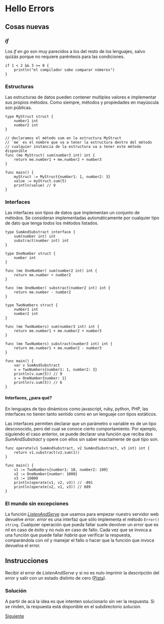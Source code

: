 # Hello Errors

## Cosas nuevas

### _if_

Los _if_ en _go_ son muy parecidos a los del resto de los lenguajes, salvo
quizás porque no requiere paréntesis para las condiciones.

```golang
if 1 < 2 && 3 >= 0 {
    println("el compilador sabe comparar números")
}
```

### Estructuras

Las estructuras de datos pueden contener multiples valores e implementar
sus propios métodos. Como siempre, métodos y propiedades en mayúscula
son públicas.

```golang
type MyStruct struct {
	number1 int
	number2 int
}

// declaramos el método sum en la estructura MyStruct
// `me` es el nombre que va a tener la estructura dentro del método
// cualquier instancia de la estructura va a tener este método disponible
func (me MyStruct) sum(number3 int) int {
	return me.number1 + me.number2 + number3
}

func main() {
	myStruct := MyStruct{number1: 1, number2: 3}
	value := myStruct.sum(5)
	println(value) // 9
}
```

### Interfaces

Las interfaces son tipos de datos que implementan un conjunto de
métodos. Se consideran implementadas automáticamente por cualquier tipo de
dato que tenga *todos* los métodos listados.

```golang
type SumAndSubstract interface {
	sum(number int) int
	substract(number int) int
}

type OneNumber struct {
	number int
}

func (me OneNumber) sum(number2 int) int {
	return me.number + number2
}

func (me OneNumber) substract(number2 int) int {
	return me.number - number2
}

type TwoNumbers struct {
	number1 int
	number2 int
}

func (me TwoNumbers) sum(number3 int) int {
	return me.number1 + me.number2 + number3
}

func (me TwoNumbers) substract(number3 int) int {
	return me.number1 + me.number2 - number3
}

func main() {
	var v SumAndSubstract
	v = TwoNumbers{number1: 1, number2: 3}
	println(v.sum(5)) // 9
	v = OneNumber{number: 1}
	println(v.sum(5)) // 6
}
```

#### Interfaces, ¿para qué?

En lenguajes de tipo dinámicos como javascript, ruby, python, PHP,
las interfaces no tienen tanto sentido como en un lenguaje con tipos estáticos.

Las interfaces permiten declarar que un parámetro o variable es de un tipo
desconocido, pero del cual se conoce cierto comportamiento. Por ejemplo,
siguiendo el caso anterior, se puede declarar una función que reciba dos
_SumAndSubstract_ y opere con ellos sin saber exactamente de qué tipo son.

```golang
func operate(v1 SumAndSubstract, v2 SumAndSubstract, v3 int) int {
	return v1.substract(v2.sum(1))
}

func main() {
	v1 := TwoNumbers{number1: 10, number2: 100}
	v2 := OneNumber{number: 1000}
	v3 := 10000
	println(operate(v1, v2, v3)) // -891
	println(operate(v2, v1, v3)) // 889
}
```

### El mundo sin excepciones

La función
[_ListenAndServe_](https://golang.org/pkg/net/http/#Server.ListenAndServe)
que usamos para empezar nuestro servidor web devuelve _error_. _error_
es una interfaz que sólo implementa el método `Error() string`.
Cualquier operación que pueda fallar suele devolver un _error_ que es
_nil_ en caso de éxito y no nulo en caso de fallo. Cada vez que se
invoca a una función que puede fallar _habría que_ verificar la
respuesta, comparándola con _nil_ y manejar el fallo o hacer que la función
que invoca devuelva el error.

## Instrucciones

Recibir el error de _ListenAndServe_ y si no es nulo imprimir la
descripción del error y salir con un estado distinto de cero
([Pista](https://golang.org/pkg/os/#Exit)).

### Solución

A partir de acá la idea es que intenten solucionarlo sin ver la respuesta.
Si se rinden, la respuesta está disponible en el subdirectorio _solucion_.

[Siguiente](../04_HelloState)
